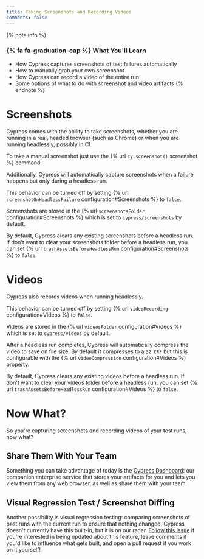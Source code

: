 ```yaml
---
title: Taking Screenshots and Recording Videos
comments: false
---
```


{% note info %}
### {% fa fa-graduation-cap %} What You'll Learn

- How Cypress captures screenshots of test failures automatically
- How to manually grab your own screenshot
- How Cypress can record a video of the entire run
- Some options of what to do with screenshot and video artifacts
{% endnote %}

# Screenshots

Cypress comes with the ability to take screenshots, whether you are running in a real, headed browser (such as Chrome) or when you are running headlessly, possibly in CI.

To take a manual screenshot just use the {% url `cy.screenshot()` screenshot %} command.

Additionally, Cypress will automatically capture screenshots when a failure happens but only during a headless run.

This behavior can be turned off by setting {% url `screenshotOnHeadlessFailure` configuration#Screenshots %} to `false`.

Screenshots are stored in the {% url `screenshotsFolder` configuration#Screenshots %} which is set to `cypress/screenshots` by default.

By default, Cypress clears any existing screenshots before a headless run. If don't want to clear your screenshots folder before a headless run, you can set {% url `trashAssetsBeforeHeadlessRun` configuration#Screenshots %} to `false`.

# Videos

Cypress also records videos when running headlessly.

This behavior can be turned off by setting {% url `videoRecording` configuration#Videos %} to `false`.

Videos are stored in the {% url `videosFolder` configuration#Videos %} which is set to `cypress/videos` by default.

After a headless run completes, Cypress will automatically compress the video to save on file size. By default it compresses to a `32 CRF` but this is configurable with the {% url `videoCompression` configuration#Videos %} property.

By default, Cypress clears any existing videos before a headless run. If don't want to clear your videos folder before a headless run, you can set {% url `trashAssetsBeforeHeadlessRun` configuration#Videos %} to `false`.

# Now What?

So you're capturing screenshots and recording videos of your test runs, now what?

## Share Them With Your Team

Something you can take advantage of today is the [Cypress Dashboard](/guides/integrating-cypress/dashboard-features.html): our companion enterprise service that stores your artifacts for you and lets you view them from any web browser, as well as share them with your team.

## Visual Regression Test / Screenshot Diffing

Another possibility is visual regression testing: comparing screenshots of past runs with the current run to ensure that nothing changed. Cypress doesn't currently have this built-in, but it is on our radar. [Follow this issue](https://github.com/cypress-io/cypress/issues/495) if you're interested in being updated about this feature, leave comments if you'd like to influence what gets built, and open a pull request if you work on it yourself!
